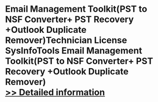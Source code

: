 # Email Management Toolkit(PST to NSF Converter+ PST Recovery +Outlook Duplicate Remover)Technician License<br />SysInfoTools Email Management Toolkit(PST to NSF Converter+ PST Recovery +Outlook Duplicate Remover)<br />[>> Detailed information](https://secure.shareit.com/shareit/product.html?productid=300726205&affiliateid=200057808)